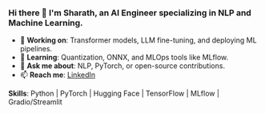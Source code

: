 ### Hi there 👋 I'm Sharath, an AI Engineer specializing in NLP and Machine Learning.

- 🔭 **Working on**: Transformer models, LLM fine-tuning, and deploying ML pipelines.
- 🌱 **Learning**: Quantization, ONNX, and MLOps tools like MLflow.
- 💬 **Ask me about**: NLP, PyTorch, or open-source contributions.
- 📫 **Reach me**: [LinkedIn](https://www.linkedin.com/in/sharathprodev/) 

**Skills**: Python | PyTorch | Hugging Face | TensorFlow | MLflow | Gradio/Streamlit
